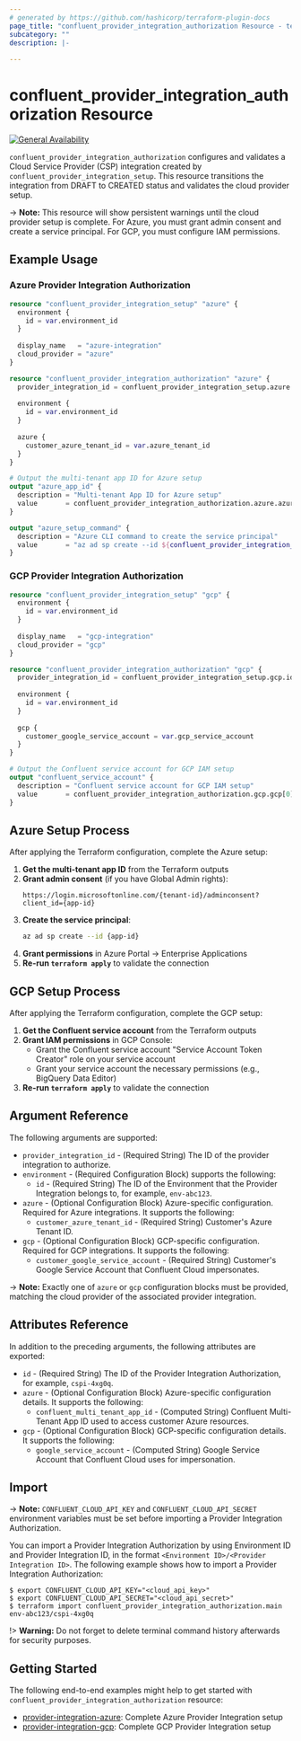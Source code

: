 ```yaml
---
# generated by https://github.com/hashicorp/terraform-plugin-docs
page_title: "confluent_provider_integration_authorization Resource - terraform-provider-confluent"
subcategory: ""
description: |-
  
---
```


# confluent_provider_integration_authorization Resource

[![General Availability](https://img.shields.io/badge/Lifecycle%20Stage-General%20Availability-%2345c6e8)](https://docs.confluent.io/cloud/current/api.html#section/Versioning/API-Lifecycle-Policy)

`confluent_provider_integration_authorization` configures and validates a Cloud Service Provider (CSP) integration created by `confluent_provider_integration_setup`. This resource transitions the integration from DRAFT to CREATED status and validates the cloud provider setup.

-> **Note:** This resource will show persistent warnings until the cloud provider setup is complete. For Azure, you must grant admin consent and create a service principal. For GCP, you must configure IAM permissions.

## Example Usage

### Azure Provider Integration Authorization

```terraform
resource "confluent_provider_integration_setup" "azure" {
  environment {
    id = var.environment_id
  }
  
  display_name   = "azure-integration"
  cloud_provider = "azure"
}

resource "confluent_provider_integration_authorization" "azure" {
  provider_integration_id = confluent_provider_integration_setup.azure.id
  
  environment {
    id = var.environment_id
  }
  
  azure {
    customer_azure_tenant_id = var.azure_tenant_id
  }
}

# Output the multi-tenant app ID for Azure setup
output "azure_app_id" {
  description = "Multi-tenant App ID for Azure setup"
  value       = confluent_provider_integration_authorization.azure.azure[0].confluent_multi_tenant_app_id
}

output "azure_setup_command" {
  description = "Azure CLI command to create the service principal"
  value       = "az ad sp create --id ${confluent_provider_integration_authorization.azure.azure[0].confluent_multi_tenant_app_id}"
}
```

### GCP Provider Integration Authorization

```terraform
resource "confluent_provider_integration_setup" "gcp" {
  environment {
    id = var.environment_id
  }
  
  display_name   = "gcp-integration"
  cloud_provider = "gcp"
}

resource "confluent_provider_integration_authorization" "gcp" {
  provider_integration_id = confluent_provider_integration_setup.gcp.id
  
  environment {
    id = var.environment_id
  }
  
  gcp {
    customer_google_service_account = var.gcp_service_account
  }
}

# Output the Confluent service account for GCP IAM setup
output "confluent_service_account" {
  description = "Confluent service account for GCP IAM setup"
  value       = confluent_provider_integration_authorization.gcp.gcp[0].google_service_account
}
```

## Azure Setup Process

After applying the Terraform configuration, complete the Azure setup:

1. **Get the multi-tenant app ID** from the Terraform outputs
2. **Grant admin consent** (if you have Global Admin rights):
   ```
   https://login.microsoftonline.com/{tenant-id}/adminconsent?client_id={app-id}
   ```
3. **Create the service principal**:
   ```bash
   az ad sp create --id {app-id}
   ```
4. **Grant permissions** in Azure Portal → Enterprise Applications
5. **Re-run `terraform apply`** to validate the connection

## GCP Setup Process

After applying the Terraform configuration, complete the GCP setup:

1. **Get the Confluent service account** from the Terraform outputs
2. **Grant IAM permissions** in GCP Console:
   - Grant the Confluent service account "Service Account Token Creator" role on your service account
   - Grant your service account the necessary permissions (e.g., BigQuery Data Editor)
3. **Re-run `terraform apply`** to validate the connection

<!-- schema generated by tfplugindocs -->
## Argument Reference

The following arguments are supported:

- `provider_integration_id` - (Required String) The ID of the provider integration to authorize.
- `environment` - (Required Configuration Block) supports the following:
    - `id` - (Required String) The ID of the Environment that the Provider Integration belongs to, for example, `env-abc123`.
- `azure` - (Optional Configuration Block) Azure-specific configuration. Required for Azure integrations. It supports the following:
    - `customer_azure_tenant_id` - (Required String) Customer's Azure Tenant ID.
- `gcp` - (Optional Configuration Block) GCP-specific configuration. Required for GCP integrations. It supports the following:
    - `customer_google_service_account` - (Required String) Customer's Google Service Account that Confluent Cloud impersonates.

-> **Note:** Exactly one of `azure` or `gcp` configuration blocks must be provided, matching the cloud provider of the associated provider integration.

## Attributes Reference

In addition to the preceding arguments, the following attributes are exported:

- `id` - (Required String) The ID of the Provider Integration Authorization, for example, `cspi-4xg0q`.
- `azure` - (Optional Configuration Block) Azure-specific configuration details. It supports the following:
    - `confluent_multi_tenant_app_id` - (Computed String) Confluent Multi-Tenant App ID used to access customer Azure resources.
- `gcp` - (Optional Configuration Block) GCP-specific configuration details. It supports the following:
    - `google_service_account` - (Computed String) Google Service Account that Confluent Cloud uses for impersonation.

## Import

-> **Note:** `CONFLUENT_CLOUD_API_KEY` and `CONFLUENT_CLOUD_API_SECRET` environment variables must be set before importing a Provider Integration Authorization.

You can import a Provider Integration Authorization by using Environment ID and Provider Integration ID, in the format `<Environment ID>/<Provider Integration ID>`. The following example shows how to import a Provider Integration Authorization:

```shell
$ export CONFLUENT_CLOUD_API_KEY="<cloud_api_key>"
$ export CONFLUENT_CLOUD_API_SECRET="<cloud_api_secret>"
$ terraform import confluent_provider_integration_authorization.main env-abc123/cspi-4xg0q
```

!> **Warning:** Do not forget to delete terminal command history afterwards for security purposes.

## Getting Started

The following end-to-end examples might help to get started with `confluent_provider_integration_authorization` resource:
* [provider-integration-azure](https://github.com/confluentinc/terraform-provider-confluent/tree/master/examples/configurations/provider-integration-azure): Complete Azure Provider Integration setup
* [provider-integration-gcp](https://github.com/confluentinc/terraform-provider-confluent/tree/master/examples/configurations/provider-integration-gcp): Complete GCP Provider Integration setup
